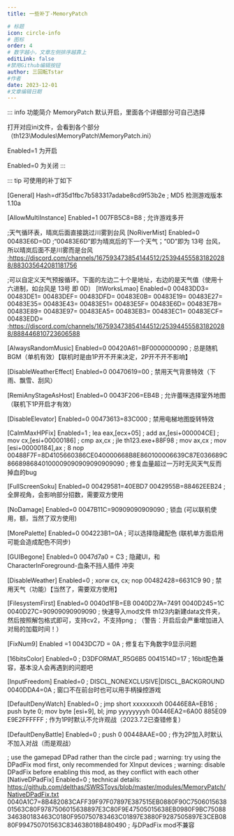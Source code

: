 ```yaml
---
title: 一些补丁-MemoryPatch

# 标题
icon: circle-info
# 图标
order: 4
# 数字越小，文章左侧排序越靠上
editLink: false
#禁用Github编辑按钮
author: 三回転Tstar
#作者
date: 2023-12-01
#文章编辑日期
---
```



::: info 功能简介
MemoryPatch 默认开启，里面各个详细部分可自己选择

打开对应ini文件，会看到各个部分 （th123\Modules\MemoryPatch\MemoryPatch.ini）

Enabled=1 为开启

Enabled=0 为关闭
:::

::: tip 可使用的补丁如下

[General]
Hash=df35d1fbc7b583317adabe8cd9f53b2e
; MD5 检测游戏版本 1.10a


[AllowMultiInstance]
Enabled=1
007FB5C8=B8
; 允许游戏多开


;天气循环表，晴岚后面直接跳过川雾到台风
[NoRiverMist]
Enabled=0
00483E6D=0D
;“00483E6D”即为晴岚后的下一个天气；“0D”即为 13号 台风，所以晴岚后面不是川雾而是台风
;https://discord.com/channels/167593473854144512/253944555831820288/883035642081181756

;可以自定义天气预报循环。下面的左边二十个是地址，右边的是天气值（使用十六进制，如台风是 13号 即 0D）
[ItWorksLmao]
Enabled=0
00483DD3=
00483DE1=
00483DEF=
00483DFD=
00483E0B=
00483E19=
00483E27=
00483E35=
00483E43=
00483E51=
00483E5F=
00483E6D=
00483E7B=
00483E89=
00483E97=
00483EA5=
00483EB3=
00483EC1=
00483ECF=
00483EDD=
;https://discord.com/channels/167593473854144512/253944555831820288/888446810723606588


[AlwaysRandomMusic]
Enabled=0
00420A61=BF0000000090
; 总是随机BGM（单机有效）【联机时是由1P开不开来决定，2P开不开不影响】


[DisableWeatherEffect]
Enabled=0
00470619=00
; 禁用天气背景特效（下雨、飘雪、刮风）


[RemiAnyStageAsHost]
Enabled=0
0043F206=EB4B
; 允许蕾咪选择室外地图（联机下1P开启才有效）


[DisableElevator]
Enabled=0
00473613=83C000
; 禁用电梯地图旋转特效


[CalmMaxHPFix]
Enabled=1
; lea eax,[ecx+05]
; add ax,[esi+000004CE]
; mov cx,[esi+00000186]
; cmp ax,cx
; jle th123.exe+88F98
; mov ax,cx
; mov [esi+00000184],ax
; 8 nop
00488F7F=8D4105660386CE040000668B8E860100006639C87E036689C8668986840100009090909090909090
; 修复血量超过一万时无风天气反而掉血的bug


[FullScreenSoku]
Enabled=0
00429581=40EBD7
0042955B=88462EEB24
; 全屏视角，会影响部分招数，需要双方使用


[NoDamage]
Enabled=0
0047B11C=90909090909090
; 锁血 (可以联机使用，额，当然了双方使用)


[MorePalette]
Enabled=0
004223B1=0A
; 可以选择隐藏配色 (联机单方面启用可能会造成配色不同步)


[GUIBegone]
Enabled=0
0047d7a0 = C3
; 隐藏UI，和CharacterInForeground-血条不挡人插件 冲突


[DisableWeather]
Enabled=0
; xorw cx, cx; nop
00482428=6631C9 90
; 禁用天气（功能）【当然了，需要双方使用】


[FilesystemFirst]
Enabled=0
0040d1FB=EB
0040D27A=7491
0040D245=1C
0040D27C=90909090909090
; 快速导入mod文件 th123内新建data文件夹，然后按照解包格式即可，支持cv2，不支持png
; （警告：开启后会严重增加进入对局的加载时间！）


[FixNum9]
Enabled =1
0043DC7D = 0A
; 修复右下角数字9显示问题


[16bitsColor]
Enabled=0
; D3DFORMAT_R5G6B5
0041514D=17
; 16bit配色兼容，基本没人会再遇到的问题吧


[InputFreedom]
Enabled=0
; DISCL_NONEXCLUSIVE|DISCL_BACKGROUND
0040DDA4=0A
; 窗口不在前台时也可以用手柄操控游戏


[DefaultDenyWatch]
Enabled=0
; jmp short xxxxxxxxh
 00446E8A=EB16
; push byte 0; mov byte [esi+9], bl; jmp yyyyyyyyh
 00446EA2=6A00 885E09 E9E2FFFFFF
; 作为1P时默认不允许观战（2023.7.2已查错修复）


[DefaultDenyBattle]
Enabled=0
; push 0
00448AAE=00
; 作为2P加入时默认不加入对战（而是观战）


; use the gamepad DPad rather than the circle pad
; warning: try using the DPadFix mod first, only recommended for XInput devices
; warning: disable DPadFix before enabling this mod, as they conflict with each other
[NativeDPadFix]
Enabled=0
; technical details: https://github.com/delthas/SWRSToys/blob/master/modules/MemoryPatch/NativeDPadFix.txt
0040A1C7=8B482083CAFF39F97F07897E387515EB0880F90C750601563801563C80F9787506015638897E3C80F9E47505015638EB0980F9BC75088346380183463C0180F950750783463C01897E3880F9287505897E3CEB0880F994750701563C834638018B480490
; 与DPadFix mod不兼容






